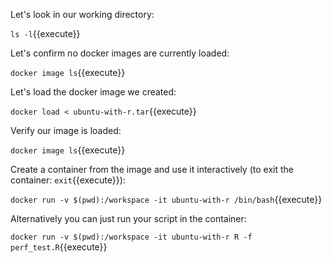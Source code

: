 
Let's look in our working directory:

`ls -l`{{execute}}

Let's confirm no docker images are currently loaded:

`docker image ls`{{execute}}

Let's load the docker image we created:

`docker load < ubuntu-with-r.tar`{{execute}}

Verify our image is loaded:

`docker image ls`{{execute}}

Create a container from the image and use it interactively (to exit the container: `exit`{{execute}}):

`docker run -v $(pwd):/workspace -it ubuntu-with-r /bin/bash`{{execute}}

Alternatively you can just run your script in the container:

`docker run -v $(pwd):/workspace -it ubuntu-with-r R -f perf_test.R`{{execute}}

